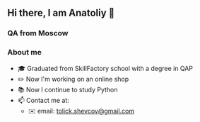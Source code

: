 ##  Hi there, I am Anatoliy  🖖

### QA from Moscow

 ###  About me
 

- 🎓 Graduated from SkillFactory school with a degree in QAP
- ✏️ Now I'm working on an online shop
- 📚 Now I continue to study Python
- 📫 Contact me at:
    - ✉️ email: tolick.shevcov@gmail.com


 
